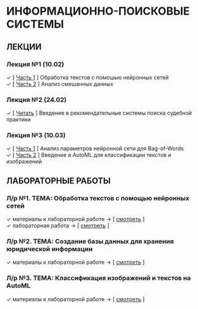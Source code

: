 # ИНФОРМАЦИОННО-ПОИСКОВЫЕ СИСТЕМЫ
## ЛЕКЦИИ
### Лекция №1 (10.02)
✓ [ [Часть 1](https://github.com/ONDubovickaya/iss-private/blob/main/materials/theory/lecture1.1.ipynb) ] Обработка текстов с помошью нейронных сетей <br />
✓ [ [Часть 2](https://github.com/ONDubovickaya/iss-private/blob/main/materials/theory/lecture1.2.ipynb) ] Анализ смешанных данных <br />

### Лекция №2 (24.02)
✓ [ [Читать](https://github.com/ONDubovickaya/iss-private/blob/main/materials/theory/lecture2.ipynb) ] Введение в рекомендательные системы поиска судебной практики <br />

### Лекция №3 (10.03)
✓ [ [Часть 1](https://github.com/ONDubovickaya/iss-private/blob/main/materials/theory/lecture3.1.ipynb) ] Анализ параметров нейронной сети для Bag-of-Words <br />
✓ [ [Часть 2](https://github.com/ONDubovickaya/iss-private/blob/main/materials/theory/lecture3.2.ipynb) ] Введение в AutoML для классификации текстов и изображений <br />

## ЛАБОРАТОРНЫЕ РАБОТЫ
### Л/р №1. ТЕМА: Обработка текстов с помощью нейронных сетей
✓ материалы к лабораторной работе -> [ [смотреть](https://github.com/ONDubovickaya/iss-private/blob/main/materials/practice/lab1.ipynb) ] <br />
✓ лабораторная работа -> [ [смотреть](https://github.com/ONDubovickaya/iss-private/tree/main/labs/lab1) ] <br />

### Л/р №2. ТЕМА: Создание базы данных для хранения юридической информации
✓ материалы к лабораторной работе -> [ [смотреть](https://github.com/ONDubovickaya/iss-private/blob/main/materials/practice/lab2.ipynb) ] <br />

### Л/р №3. ТЕМА: Классификация изображений и текстов на AutoML
✓ материалы к лабораторной работе -> [ [смотреть](https://github.com/ONDubovickaya/iss-private/blob/main/materials/practice/lab3.ipynb) ] <br />
